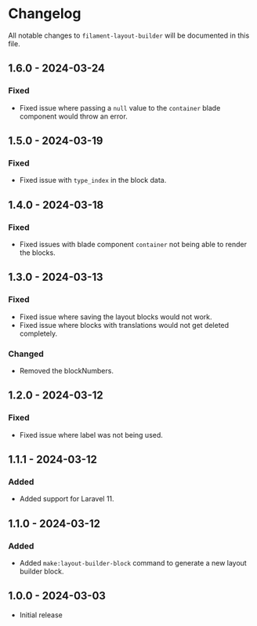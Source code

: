 # Changelog

All notable changes to `filament-layout-builder` will be documented in this file.

## 1.6.0 - 2024-03-24

### Fixed

- Fixed issue where passing a `null` value to the `container` blade component would throw an error.

## 1.5.0 - 2024-03-19

### Fixed

- Fixed issue with `type_index` in the block data.

## 1.4.0 - 2024-03-18

### Fixed

- Fixed issues with blade component `container` not being able to render the blocks.

## 1.3.0 - 2024-03-13

### Fixed

- Fixed issue where saving the layout blocks would not work.
- Fixed issue where blocks with translations would not get deleted completely.

### Changed

- Removed the blockNumbers.

## 1.2.0 - 2024-03-12

### Fixed

- Fixed issue where label was not being used.

## 1.1.1 - 2024-03-12

### Added

- Added support for Laravel 11.

## 1.1.0 - 2024-03-12

### Added

- Added `make:layout-builder-block` command to generate a new layout builder block.

## 1.0.0 - 2024-03-03

- Initial release
